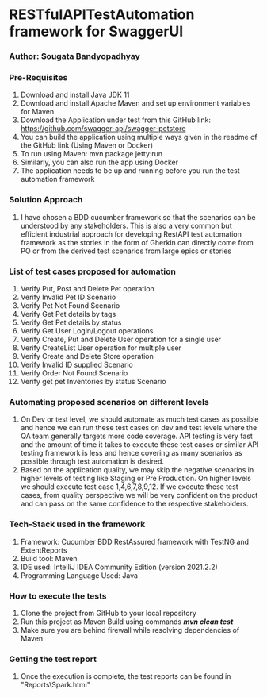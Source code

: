 # RESTfulAPITestAutomation framework for SwaggerUI
### Author: Sougata Bandyopadhyay

### Pre-Requisites

1. Download and install Java JDK 11
2. Download and install Apache Maven and set up environment variables for Maven
3. Download the Application under test from this GitHub link: https://github.com/swagger-api/swagger-petstore
4. You can build the application using multiple ways given in the readme of the GitHub link (Using Maven or Docker)
5. To run using Maven: mvn package jetty:run
6. Similarly, you can also run the app using Docker
7. The application needs to be up and running before you run the test automation framework

### Solution Approach
1. I have chosen a BDD cucumber framework so that the scenarios can be understood by any stakeholders. This is also a very common but efficient industrial approach for developing RestAPI test automation framework as the stories in the form of Gherkin can directly come from PO or from the derived test scenarios from large epics or stories

### List of test cases proposed for automation
1. Verify Put, Post and Delete Pet operation
2. Verify Invalid Pet ID Scenario
3. Verify Pet Not Found Scenario
4. Verify Get Pet details by tags
5. Verify Get Pet details by status
6. Verify Get User Login/Logout operations
7. Verify Create, Put and Delete User operation for a single user
8. Verify CreateList User operation for multiple user
9. Verify Create and Delete Store operation
10. Verify Invalid ID supplied Scenario
11. Verify Order Not Found Scenario
12. Verify get pet Inventories by status Scenario

### Automating proposed scenarios on different levels
1. On Dev or test level, we should automate as much test cases as possible and hence we can run these test cases on dev and test levels where the QA team generally targets more code coverage. API testing is very fast and the amount of time it takes to execute these test cases or similar API testing framework is less and hence covering as many scenarios as possible through test automation is desired.
2. Based on the application quality, we may skip the negative scenarios in higher levels of testing like Staging or Pre Production. On higher levels we should execute test case 1,4,6,7,8,9,12. If we execute these test cases, from quality perspective we will be very confident on the product and can pass on the same confidence to the respective stakeholders.

### Tech-Stack used in the framework
1. Framework: Cucumber BDD RestAssured framework with TestNG and ExtentReports
2. Build tool: Maven
3. IDE used: IntelliJ IDEA Community Edition (version 2021.2.2)
4. Programming Language Used: Java

### How to execute the tests
1. Clone the project from GitHub to your local repository
2. Run this project as Maven Build using commands <I><B>mvn clean test</I></B>
3. Make sure you are behind firewall while resolving dependencies of Maven

### Getting the test report
1. Once the execution is complete, the test reports can be found in "Reports\Spark.html"

